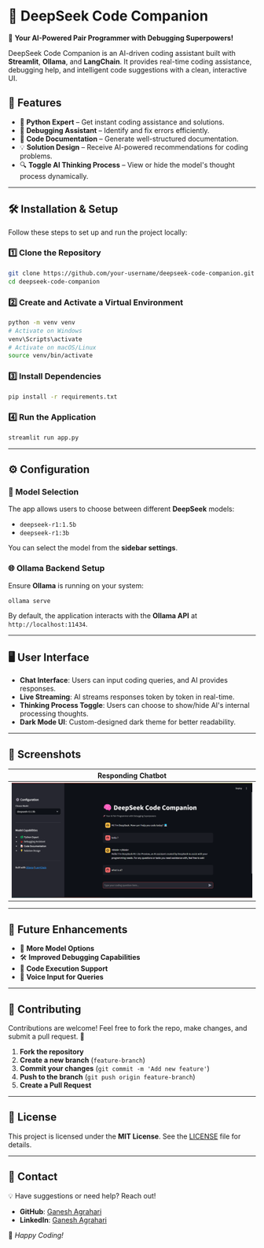 # 🧠 DeepSeek Code Companion

🚀 **Your AI-Powered Pair Programmer with Debugging Superpowers!**

DeepSeek Code Companion is an AI-driven coding assistant built with **Streamlit**, **Ollama**, and **LangChain**. It provides real-time coding assistance, debugging help, and intelligent code suggestions with a clean, interactive UI.

## 🌟 Features

- 🐍 **Python Expert** – Get instant coding assistance and solutions.
- 🐞 **Debugging Assistant** – Identify and fix errors efficiently.
- 📝 **Code Documentation** – Generate well-structured documentation.
- 💡 **Solution Design** – Receive AI-powered recommendations for coding problems.
- 🔍 **Toggle AI Thinking Process** – View or hide the model's thought process dynamically.

---

## 🛠️ Installation & Setup

Follow these steps to set up and run the project locally:

### 1️⃣ Clone the Repository
```sh
git clone https://github.com/your-username/deepseek-code-companion.git
cd deepseek-code-companion
```

### 2️⃣ Create and Activate a Virtual Environment
```sh
python -m venv venv
# Activate on Windows
venv\Scripts\activate
# Activate on macOS/Linux
source venv/bin/activate
```

### 3️⃣ Install Dependencies
```sh
pip install -r requirements.txt
```

### 4️⃣ Run the Application
```sh
streamlit run app.py
```

---

## ⚙️ Configuration

### 📌 Model Selection
The app allows users to choose between different **DeepSeek** models:
- `deepseek-r1:1.5b`
- `deepseek-r1:3b`

You can select the model from the **sidebar settings**.

### 🌐 Ollama Backend Setup
Ensure **Ollama** is running on your system:
```sh
ollama serve
```
By default, the application interacts with the **Ollama API** at `http://localhost:11434`.

---

## 🖥️ User Interface
- **Chat Interface**: Users can input coding queries, and AI provides responses.
- **Live Streaming**: AI streams responses token by token in real-time.
- **Thinking Process Toggle**: Users can choose to show/hide AI's internal processing thoughts.
- **Dark Mode UI**: Custom-designed dark theme for better readability.

---
  

## 📸 Screenshots  
| Responding Chatbot |  
|-------------------|  
| ![Final Response](assets/final_response.png) |  

---

## 📌 Future Enhancements
- 🔄 **More Model Options**
- 🛠️ **Improved Debugging Capabilities**
- 💾 **Code Execution Support**
- 🤖 **Voice Input for Queries**

---

## 🤝 Contributing
Contributions are welcome! Feel free to fork the repo, make changes, and submit a pull request. 🚀

1. **Fork the repository**
2. **Create a new branch** (`feature-branch`)
3. **Commit your changes** (`git commit -m 'Add new feature'`)
4. **Push to the branch** (`git push origin feature-branch`)
5. **Create a Pull Request**

---

## 📜 License
This project is licensed under the **MIT License**. See the [LICENSE](LICENSE) file for details.

---

## 📩 Contact
💡 Have suggestions or need help? Reach out!
- **GitHub**: [Ganesh Agrahari](https://github.com/ganeshagrahari)
- **LinkedIn**: [Ganesh Agrahari](https://www.linkedin.com/in/ganesh-agrahari-727746263/)

🚀 *Happy Coding!*

